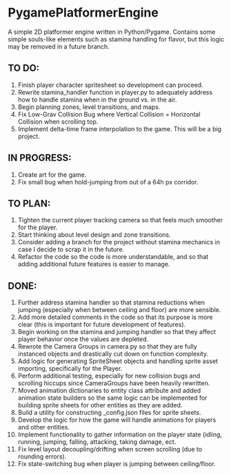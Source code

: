 # PygamePlatformerEngine
A simple 2D platformer engine written in Python/Pygame. Contains some simple souls-like elements such as stamina handling for flavor, but this logic may be removed in a future branch.

## TO DO:
1. Finish player character spritesheet so development can proceed.
2. Rewrite stamina_handler function in player.py to adequately address how to handle stamina when in the ground vs. in the air.
3. Begin planning zones, level transitions, and maps.
4. Fix Low-Grav Collision Bug where Vertical Collision = Horizontal Collision when scrolling top. 
5. Implement delta-time frame interpolation to the game. This will be a big project.

## IN PROGRESS:
1. Create art for the game.
2. Fix small bug when hold-jumping from out of a 64h px corridor.

## TO PLAN:
1. Tighten the current player tracking camera so that feels much smoother for the player.
2. Start thinking about level design and zone transitions.
3. Consider adding a branch for the project without stamina mechanics in case I decide to scrap it in the future.
4. Refactor the code so the code is more understandable, and so that adding additional future features is easier to manage.

## DONE:
1. Further address stamina handler so that stamina reductions when jumping (especially when between ceiling and floor) are more sensible.
2. Add more detailed comments in the code so that its purpose is more clear (this is important for future development of features).
3. Begin working on the stamina and jumping handler so that they affect player behavior once the values are depleted.
4. Rewrote the Camera Groups in camera.py so that they are fully instanced objects and drastically cut down on function complexity.
5. Add logic for generating SpriteSheet objects and handling sprite asset importing, specifically for the Player.
6. Perform additional testing, especially for new collision bugs and scrolling hiccups since CameraGroups have been heavily rewritten.
7. Moved animation dictionaries to entity class attribute and added animation state builders so the same logic can be implemented for building sprite sheets for other entities as they are added.
8. Build a utility for constructing _config.json files for sprite sheets.
9. Develop the logic for how the game will handle animations for players and other entities.
10. Implement functionality to gather information on the player state (idling, running, jumping, falling, attacking, taking damage, ect.
11. Fix level layout decoupling/drifting when screen scrolling (due to rounding errors).
12. Fix state-switching bug when player is jumping between ceiling/floor.
